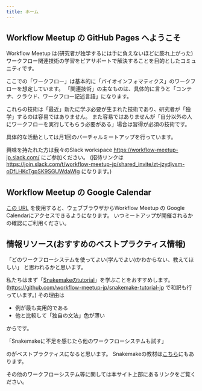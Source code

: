 ```yaml
---
title: ホーム
---
```


## Workflow Meetup の GitHub Pages へようこそ

Workflow Meetup は(研究者が独学するには手に負えないほどに膨れ上がった)
ワークフロー関連技術の学習をピアサポートで解決することを目的としたコミュニティです。

ここでの「ワークフロー」は基本的に「バイオインフォマティクス」のワークフローを想定しています。
「関連技術」の主なものは、具体的に言うと「コンテナ、クラウド、ワークフロー記述言語」になります。

これらの技術は「最近」新たに学ぶ必要が生まれた技術であり、研究者が「独学」するのは容易ではありません。
また容易ではありませんが「自分以外の人にワークフローを実行してもらう必要がある」場合は習得が必須の技術です。

具体的な活動としては月1回のバーチャルミートアップを行っています。

興味を持たれた方は我々のSlack workspace https://workflow-meetup-jp.slack.com/ にご参加ください。
(招待リンクは https://join.slack.com/t/workflow-meetup-jp/shared_invite/zt-jzydjvsm-oDfLHKcTgpSK9SGUWdaWIg になります。)

## Workflow Meetup の Google Calendar

[この URL](https://calendar.google.com/calendar/embed?src=8n4altth1rb2fi2ig28ngkvnog%40group.calendar.google.com&ctz=Asia%2FTokyo
) を使用すると、ウェブブラウザからWorkflow Meetup の Google Calendarにアクセスできるようになります。
いつミートアップが開催されるかの確認にご利用ください。

## 情報リソース(おすすめのベストプラクティス情報)

「どのワークフローシステムを使ってよい(学んでよい)かわからない、教えてほしい」
と思われるかと思います。

私たちはまず「[Snakemakeのtutorial](https://snakemake.readthedocs.io/en/stable/tutorial/tutorial.html)」を学ぶことをおすすめします。
(https://github.com/workflow-meetup-jp/snakemake-tutorial-jp で和訳も行っています。)
その理由は

- 例が最も実用的である
- 他と比較して「独自の文法」色が薄い

からです。

「Snakemakeに不足を感じたら他のワークフローシステムも試す」

のがベストプラクティスになると思います。
Snakemakeの教材は[こちら](https://workflow-meetup-jp.github.io/snakemake.html)にもあります。

その他のワークフローシステム等に関しては本サイト上部にあるリンクをご覧ください。
